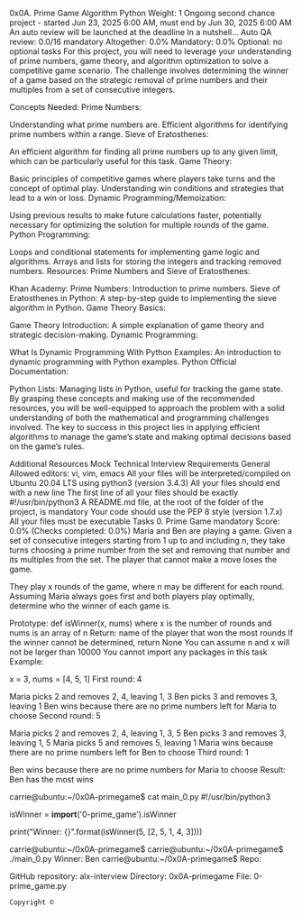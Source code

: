 0x0A. Prime Game
Algorithm
Python
 Weight: 1
  Ongoing second chance project - started Jun 23, 2025 6:00 AM, must end by Jun 30, 2025 6:00 AM
   An auto review will be launched at the deadline
   In a nutshell…
   Auto QA review: 0.0/16 mandatory
   Altogether:  0.0%
   Mandatory: 0.0%
   Optional: no optional tasks
   For this project, you will need to leverage your understanding of prime numbers, game theory, and algorithm optimization to solve a competitive game scenario. The challenge involves determining the winner of a game based on the strategic removal of prime numbers and their multiples from a set of consecutive integers.

   Concepts Needed:
   Prime Numbers:

   Understanding what prime numbers are.
   Efficient algorithms for identifying prime numbers within a range.
   Sieve of Eratosthenes:

   An efficient algorithm for finding all prime numbers up to any given limit, which can be particularly useful for this task.
   Game Theory:

   Basic principles of competitive games where players take turns and the concept of optimal play.
   Understanding win conditions and strategies that lead to a win or loss.
   Dynamic Programming/Memoization:

   Using previous results to make future calculations faster, potentially necessary for optimizing the solution for multiple rounds of the game.
   Python Programming:

   Loops and conditional statements for implementing game logic and algorithms.
   Arrays and lists for storing the integers and tracking removed numbers.
   Resources:
   Prime Numbers and Sieve of Eratosthenes:

   Khan Academy: Prime Numbers: Introduction to prime numbers.
   Sieve of Eratosthenes in Python: A step-by-step guide to implementing the sieve algorithm in Python.
   Game Theory Basics:

   Game Theory Introduction: A simple explanation of game theory and strategic decision-making.
   Dynamic Programming:

   What Is Dynamic Programming With Python Examples: An introduction to dynamic programming with Python examples.
   Python Official Documentation:

   Python Lists: Managing lists in Python, useful for tracking the game state.
   By grasping these concepts and making use of the recommended resources, you will be well-equipped to approach the problem with a solid understanding of both the mathematical and programming challenges involved. The key to success in this project lies in applying efficient algorithms to manage the game’s state and making optimal decisions based on the game’s rules.

   Additional Resources
   Mock Technical Interview
   Requirements
   General
   Allowed editors: vi, vim, emacs
   All your files will be interpreted/compiled on Ubuntu 20.04 LTS using python3 (version 3.4.3)
   All your files should end with a new line
   The first line of all your files should be exactly #!/usr/bin/python3
   A README.md file, at the root of the folder of the project, is mandatory
   Your code should use the PEP 8 style (version 1.7.x)
   All your files must be executable
   Tasks
   0. Prime Game
   mandatory
   Score: 0.0% (Checks completed: 0.0%)
   Maria and Ben are playing a game. Given a set of consecutive integers starting from 1 up to and including n, they take turns choosing a prime number from the set and removing that number and its multiples from the set. The player that cannot make a move loses the game.

   They play x rounds of the game, where n may be different for each round. Assuming Maria always goes first and both players play optimally, determine who the winner of each game is.

   Prototype: def isWinner(x, nums)
   where x is the number of rounds and nums is an array of n
   Return: name of the player that won the most rounds
   If the winner cannot be determined, return None
   You can assume n and x will not be larger than 10000
   You cannot import any packages in this task
   Example:

   x = 3, nums = [4, 5, 1]
   First round: 4

   Maria picks 2 and removes 2, 4, leaving 1, 3
   Ben picks 3 and removes 3, leaving 1
   Ben wins because there are no prime numbers left for Maria to choose
   Second round: 5

   Maria picks 2 and removes 2, 4, leaving 1, 3, 5
   Ben picks 3 and removes 3, leaving 1, 5
   Maria picks 5 and removes 5, leaving 1
   Maria wins because there are no prime numbers left for Ben to choose
   Third round: 1

   Ben wins because there are no prime numbers for Maria to choose
   Result: Ben has the most wins

   carrie@ubuntu:~/0x0A-primegame$ cat main_0.py
   #!/usr/bin/python3

   isWinner = __import__('0-prime_game').isWinner


   print("Winner: {}".format(isWinner(5, [2, 5, 1, 4, 3])))

   carrie@ubuntu:~/0x0A-primegame$
   carrie@ubuntu:~/0x0A-primegame$ ./main_0.py
   Winner: Ben
   carrie@ubuntu:~/0x0A-primegame$
   Repo:

   GitHub repository: alx-interview
   Directory: 0x0A-primegame
   File: 0-prime_game.py

    Copyright ©
